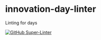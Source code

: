 # innovation-day-linter
Linting for days

[![GitHub Super-Linter](https://github.com/olivertodhunter/innovation-day-linter/workflows/Lint%20Code%20Base/badge.svg)](https://github.com/marketplace/actions/super-linter)
